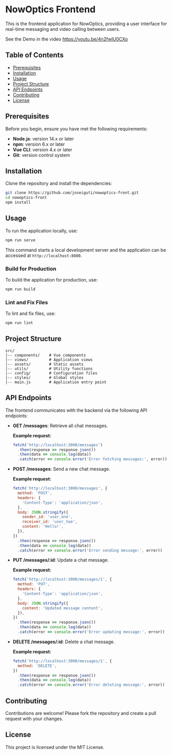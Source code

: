 
# NowOptics Frontend

This is the frontend application for NowOptics, providing a user interface for real-time messaging and video calling between users.

See the Demo in the video https://youtu.be/4n2fwlU0CXo

## Table of Contents

- [Prerequisites](#prerequisites)
- [Installation](#installation)
- [Usage](#usage)
- [Project Structure](#project-structure)
- [API Endpoints](#api-endpoints)
- [Contributing](#contributing)
- [License](#license)

## Prerequisites

Before you begin, ensure you have met the following requirements:

- **Node.js**: version 14.x or later
- **npm**: version 6.x or later
- **Vue CLI**: version 4.x or later
- **Git**: version control system

## Installation

Clone the repository and install the dependencies:

```bash
git clone https://github.com/joseiguti/nowoptics-front.git
cd nowoptics-front
npm install
```

## Usage

To run the application locally, use:

```bash
npm run serve
```

This command starts a local development server and the application can be accessed at `http://localhost:8080`.

### Build for Production

To build the application for production, use:

```bash
npm run build
```

### Lint and Fix Files

To lint and fix files, use:

```bash
npm run lint
```

## Project Structure

```
src/
|-- components/    # Vue components
|-- views/         # Application views
|-- assets/        # Static assets
|-- utils/         # Utility functions
|-- config/        # Configuration files
|-- styles/        # Global styles
|-- main.js        # Application entry point
```

## API Endpoints

The frontend communicates with the backend via the following API endpoints:

- **GET /messages**: Retrieve all chat messages.

  **Example request:**

  ```javascript
  fetch('http://localhost:3000/messages')
    .then(response => response.json())
    .then(data => console.log(data))
    .catch(error => console.error('Error fetching messages:', error))
  ```

- **POST /messages**: Send a new chat message.

  **Example request:**

  ```javascript
  fetch('http://localhost:3000/messages', {
    method: 'POST',
    headers: {
      'Content-Type': 'application/json',
    },
    body: JSON.stringify({
      sender_id: 'user_one',
      receiver_id: 'user_two',
      content: 'Hello!',
    }),
  })
    .then(response => response.json())
    .then(data => console.log(data))
    .catch(error => console.error('Error sending message:', error))
  ```

- **PUT /messages/:id**: Update a chat message.

  **Example request:**

  ```javascript
  fetch('http://localhost:3000/messages/1', {
    method: 'PUT',
    headers: {
      'Content-Type': 'application/json',
    },
    body: JSON.stringify({
      content: 'Updated message content',
    }),
  })
    .then(response => response.json())
    .then(data => console.log(data))
    .catch(error => console.error('Error updating message:', error))
  ```

- **DELETE /messages/:id**: Delete a chat message.

  **Example request:**

  ```javascript
  fetch('http://localhost:3000/messages/1', {
    method: 'DELETE',
  })
    .then(response => response.json())
    .then(data => console.log(data))
    .catch(error => console.error('Error deleting message:', error))
  ```

## Contributing

Contributions are welcome! Please fork the repository and create a pull request with your changes.

## License

This project is licensed under the MIT License.
